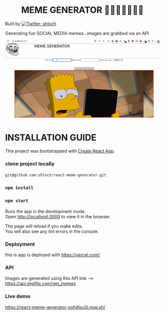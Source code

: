 <h1 align="center">MEME GENERATOR 🎃🎃🎃🐻🐻😃😃</h1>
<p>
Built by 
  <a href="https://twitter.com/shloch" target="_blank">
    <img alt="Twitter: shloch" src="https://img.shields.io/twitter/follow/shloch.svg?style=social" />
  </a>
 
</p>
 

Generating  fun SOCIAL MEDIA memes...images are grabbed via an API

![alt text](https://github.com/shloch/react-meme-generator/blob/master/memeGenerator.gif)

# INSTALLATION GUIDE

This project was bootstrapped with [Create React App](https://github.com/facebook/create-react-app).


### clone project locally 
`git@github.com:shloch/react-meme-generator.git`

### `npm install`

### `npm start`

Runs the app in the development mode.<br />
Open [http://localhost:3000](http://localhost:3000) to view it in the browser.

The page will reload if you make edits.<br />
You will also see any lint errors in the console.

### Deployment

this is app is deployed with https://vercel.com/

### API
Images are generated using this API link --> https://api.imgflip.com/get_memes

### Live demo

https://react-meme-generator-qyh4lsu0i.now.sh/
